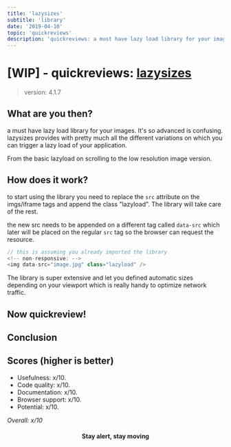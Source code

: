 ```yaml
---
title: 'lazysizes'
subtitle: 'library'
date: '2019-04-10'
topic: 'quickreviews'
description: 'quickreviews: a must have lazy load library for your images. It's so advanced is confusing.'
---
```


# [WIP] - quickreviews: [lazysizes](https://github.com/aFarkas/lazysizes)

> version: 4.1.7

## What are you then?

a must have lazy load library for your images. It's so advanced is confusing. lazysizes provides with pretty much all the different variations on which you can trigger a lazy load of your application.

From the basic lazyload on scrolling to the low resolution image version.

## How does it work?

to start using the library you need to replace the `src` attribute on the imgs/iframe tags and append the class "lazyload". The library will take care of the rest.

the new src needs to be appended on a different tag called `data-src` which later will be placed on the regular `src` tag so the browser can request the resource.

```javascript
// this is assuming you already imported the library
<!-- non-responsive: -->
<img data-src="image.jpg" class="lazyload" />
```

The library is super extensive and let you defined automatic sizes depending on your viewport which is really handy to optimize network traffic.

## Now quickreview!

## Conclusion

## Scores (higher is better)

- Usefulness: x/10.
- Code quality: x/10.
- Documentation: x/10.
- Browser support: x/10.
- Potential: x/10.

_Overall: x/10_

<h4 align="center" styles="text-weight: bold">
  Stay alert, stay moving
</h4>
